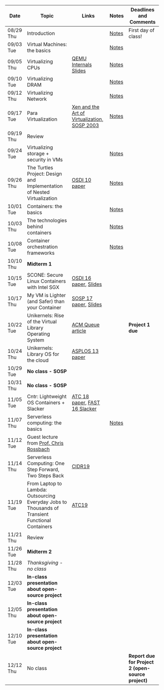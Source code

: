 | Date  | Topic | Links | Notes | Deadlines and Comments |
|-----------|-------------------------------------------------------------------------|-------------------------------------------------------------------------------------------------------------------------------|-----------------------------|----------------------------------------|
| 08/29 Thu | Introduction  | | [Notes](notes/intro.md) | First day of class!  |
| 09/03 Tue | Virtual Machines: the basics  | | [Notes](notes/vm-basics.md) |  |
| 09/05 Thu | Virtualizing CPUs | [QEMU Internals Slides](https://www.csd.uoc.gr/~hy428/reading/qemu-internals-slides-may6-2014.pdf) | [Notes](notes/vm-cpu.md)  |  |
| 09/10 Tue | Virtualizing DRAM | | [Notes](notes/vm-mem.md) | |
| 09/12 Thu | Virtualizing Network  | | [Notes](notes/vm-networking.md) |  |
| 09/17 Tue | Para Virtualization | [Xen and the Art of Virtualization, SOSP 2003](https://cse.buffalo.edu/~stevko/courses/cse704/fall10/papers/2003-xensosp.pdf) | [Notes](notes/vm-para.md) |  |
| 09/19 Thu | Review  | | |  |
| 09/24 Tue | Virtualizing storage + security in VMs  | | [Notes](notes/vm-stor-sec.md) |  |
| 09/26 Thu | The Turtles Project: Design and Implementation of Nested Virtualization | [OSDI 10 paper](https://www.usenix.org/event/osdi10/tech/full_papers/Ben-Yehuda.pdf)  | [Notes](notes/vm-nested.md) |  |
| 10/01 Tue | Containers: the basics  | | [Notes](notes/container-basics.md) |  |
| 10/03 Thu | The technologies behind containers  | | [Notes](notes/container-nc.md) |  |
| 10/08 Tue | Container orchestration frameworks  | | [Notes](notes/container-orch.md) |  |
| 10/10 Thu | **Midterm 1** | | |  |
| 10/15 Tue | SCONE: Secure Linux Containers with Intel SGX | [OSDI 16 paper](https://www.usenix.org/system/files/conference/osdi16/osdi16-arnautov.pdf), [Slides](https://www.usenix.org/conference/osdi16/technical-sessions/presentation/arnautov)  | |  |
| 10/17 Thu | My VM is Lighter (and Safer) than your Container  | [SOSP 17 paper](http://cnp.neclab.eu/projects/lightvm/lightvm.pdf), [Slides](https://www.sigops.org/s/conferences/sosp/2017/slides/lightvm-sosp17-slides.pptx)  | |  |
| 10/22 Tue | Unikernels: Rise of the Virtual Library Operating System  | [ACM Queue article](https://www.seltzer.com/margo/teaching/CS508.19/papers/madhavapeddy13.pdf)  | | **Project 1 due** |
| 10/24 Thu | Unikernels: Library OS for the cloud  | [ASPLOS 13 paper](http://mort.io/publications/pdf/asplos13-unikernels.pdf)  | |  |
| 10/29 Tue | **No class - SOSP** | | |  |
| 10/31 Thu | **No class - SOSP** | | |  |
| 11/05 Tue | Cntr: Lightweight OS Containers + Slacker | [ATC 18 paper](https://www.usenix.org/conference/atc18/presentation/thalheim), [FAST 16 Slacker](https://www.usenix.org/node/194431) | |  |
| 11/07 Thu | Serverless computing: the basics  | | [Notes](notes/serverless.md) | | 
| 11/12 Tue | Guest lecture from [Prof. Chris Rossbach](https://www.cs.utexas.edu/~rossbach/)| | |  |
| 11/14 Thu | Serverless Computing: One Step Forward, Two Steps Back | [CIDR19](http://cidrdb.org/cidr2019/papers/p119-hellerstein-cidr19.pdf) | |  |
| 11/19 Tue | From Laptop to Lambda: Outsourcing Everyday Jobs to Thousands of Transient Functional Containers | [ATC19](https://cs.stanford.edu/~matei/papers/2019/usenix_atc_gg.pdf) | |  |
| 11/21 Thu | Review  | | |  |
| 11/26 Tue | **Midterm 2** | | |  |
| 11/28 Thu | *Thanksgiving - no class* | | |  |
| 12/03 Tue | **In-class presentation about open-source project** | | |  |
| 12/05 Thu | **In-class presentation about open-source project** | | |  |
| 12/10 Tue | **In-class presentation about open-source project** | | |  |
| 12/12 Thu | No class  | | | **Report due for Project 2 (open-source project)** |

